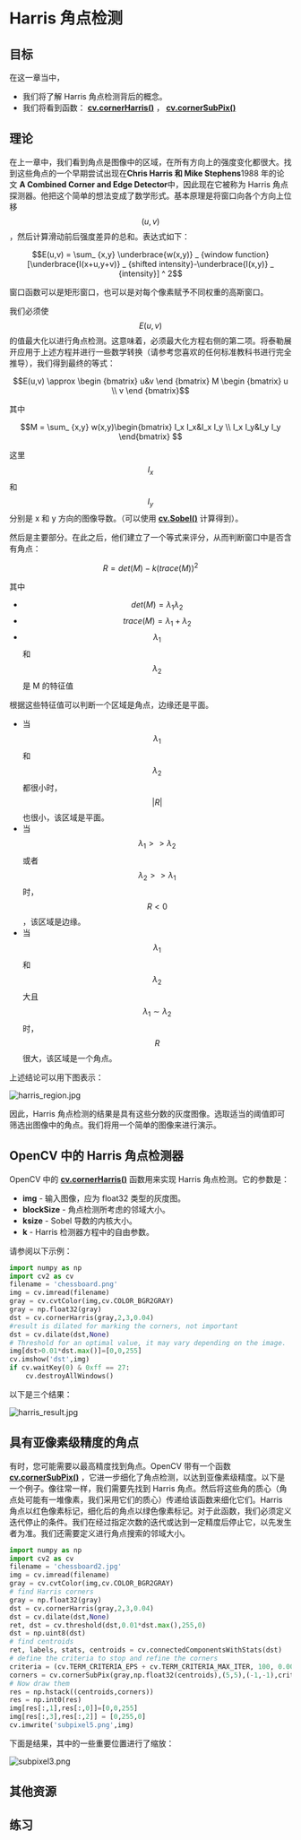 # Harris 角点检测

## 目标

在这一章当中，

- 我们将了解 Harris 角点检测背后的概念。
- 我们将看到函数： **[cv.cornerHarris()](https://docs.opencv.org/4.0.0/dd/d1a/group__imgproc__feature.html#gac1fc3598018010880e370e2f709b4345)** ， **[cv.cornerSubPix()](https://docs.opencv.org/4.0.0/dd/d1a/group__imgproc__feature.html#ga354e0d7c86d0d9da75de9b9701a9a87e)**

## 理论

在上一章中，我们看到角点是图像中的区域，在所有方向上的强度变化都很大。找到这些角点的一个早期尝试出现在**Chris Harris 和 Mike Stephens**1988 年的论文 **A Combined Corner and Edge Detector**中，因此现在它被称为 Harris 角点探测器。他把这个简单的想法变成了数学形式。基本原理是将窗口向各个方向上位移$$(u,v)$$，然后计算滑动前后强度差异的总和。表达式如下：

$$E(u,v) = \sum_ {x,y} \underbrace{w(x,y)} _ {window function} [\underbrace{I(x+u,y+v)} _  {shifted intensity}-\underbrace{I(x,y)} _ {intensity}] ^ 2$$

窗口函数可以是矩形窗口，也可以是对每个像素赋予不同权重的高斯窗口。

我们必须使$$E(u,v)$$的值最大化以进行角点检测。这意味着，必须最大化方程右侧的第二项。将泰勒展开应用于上述方程并进行一些数学转换（请参考您喜欢的任何标准教科书进行完全推导），我们得到最终的等式：

$$E(u,v) \approx \begin {bmatrix} u&v \end {bmatrix} M \begin {bmatrix} u \\ v \end {bmatrix}$$

其中

$$M = \sum_ {x,y} w(x,y)\begin{bmatrix} I_x I_x&I_x I_y \\ I_x I_y&I_y I_y \end{bmatrix} $$

这里$$I_x$$和$$I_y $$分别是 x 和 y 方向的图像导数。（可以使用 **[cv.Sobel()](https://docs.opencv.org/4.0.0/d4/d86/group__imgproc__filter.html#gacea54f142e81b6758cb6f375ce782c8d)** 计算得到）。

然后是主要部分。在此之后，他们建立了一个等式来评分，从而判断窗口中是否含有角点：

$$R = det(M)-k(trace(M))^ 2$$

其中

- $$det(M)=\lambda_1 \lambda_2$$
- $$trace(M)= \lambda_1+\lambda_2$$
- $$\lambda_1$$和$$\lambda_2$$是 M 的特征值

根据这些特征值可以判断一个区域是角点，边缘还是平面。

- 当$$\lambda_1$$和$$\lambda_2$$都很小时，$$| R |$$也很小，该区域是平面。
- 当$$\lambda_1\gt\gt\lambda_2$$或者$$\lambda_2\gt\gt\lambda_1$$时，$$R\lt0$$，该区域是边缘。
- 当$$\lambda_1$$和$$\lambda_2$$大且$$\lambda_1 \sim \lambda_2$$时，$$R$$很大，该区域是一个角点。

上述结论可以用下图表示：

![harris_region.jpg](img/dbd052a992a89f0143dae1527bea5060.jpg)

因此，Harris 角点检测的结果是具有这些分数的灰度图像。选取适当的阈值即可筛选出图像中的角点。我们将用一个简单的图像来进行演示。

## OpenCV 中的 Harris 角点检测器

OpenCV 中的 **[cv.cornerHarris()](https://docs.opencv.org/4.0.0/dd/d1a/group__imgproc__feature.html#gac1fc3598018010880e370e2f709b4345)** 函数用来实现 Harris 角点检测。它的参数是：

- **img** - 输入图像，应为 float32 类型的灰度图。
- **blockSize** - 角点检测所考虑的邻域大小。
- **ksize** - Sobel 导数的内核大小。
- **k** - Harris 检测器方程中的自由参数。

请参阅以下示例：

```python
import numpy as np
import cv2 as cv
filename = 'chessboard.png'
img = cv.imread(filename)
gray = cv.cvtColor(img,cv.COLOR_BGR2GRAY)
gray = np.float32(gray)
dst = cv.cornerHarris(gray,2,3,0.04)
#result is dilated for marking the corners, not important
dst = cv.dilate(dst,None)
# Threshold for an optimal value, it may vary depending on the image.
img[dst>0.01*dst.max()]=[0,0,255]
cv.imshow('dst',img)
if cv.waitKey(0) & 0xff == 27:
    cv.destroyAllWindows()
```

以下是三个结果：

![harris_result.jpg](img/5fbeaace407fc6df51940427f5317066.jpg)

## 具有亚像素级精度的角点

有时，您可能需要以最高精度找到角点。OpenCV 带有一个函数 **[cv.cornerSubPix()](https://docs.opencv.org/4.0.0/dd/d1a/group__imgproc__feature.html#ga354e0d7c86d0d9da75de9b9701a9a87e)** ，它进一步细化了角点检测，以达到亚像素级精度。以下是一个例子。像往常一样，我们需要先找到 Harris 角点。然后将这些角的质心（角点处可能有一堆像素，我们采用它们的质心）传递给该函数来细化它们。Harris 角点以红色像素标记，细化后的角点以绿色像素标记。对于此函数，我们必须定义迭代停止的条件。我们在经过指定次数的迭代或达到一定精度后停止它，以先发生者为准。我们还需要定义进行角点搜索的邻域大小。

```python
import numpy as np
import cv2 as cv
filename = 'chessboard2.jpg'
img = cv.imread(filename)
gray = cv.cvtColor(img,cv.COLOR_BGR2GRAY)
# find Harris corners
gray = np.float32(gray)
dst = cv.cornerHarris(gray,2,3,0.04)
dst = cv.dilate(dst,None)
ret, dst = cv.threshold(dst,0.01*dst.max(),255,0)
dst = np.uint8(dst)
# find centroids
ret, labels, stats, centroids = cv.connectedComponentsWithStats(dst)
# define the criteria to stop and refine the corners
criteria = (cv.TERM_CRITERIA_EPS + cv.TERM_CRITERIA_MAX_ITER, 100, 0.001)
corners = cv.cornerSubPix(gray,np.float32(centroids),(5,5),(-1,-1),criteria)
# Now draw them
res = np.hstack((centroids,corners))
res = np.int0(res)
img[res[:,1],res[:,0]]=[0,0,255]
img[res[:,3],res[:,2]] = [0,255,0]
cv.imwrite('subpixel5.png',img)
```

下面是结果，其中的一些重要位置进行了缩放：

![subpixel3.png](img/0266a4b7b3138a8abbccf65229e3e8e5.jpg)

## 其他资源

## 练习

